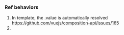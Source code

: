 ### Ref behaviors

1. In template, the .value is automatically resolved
    https://github.com/vuejs/composition-api/issues/165
2.
